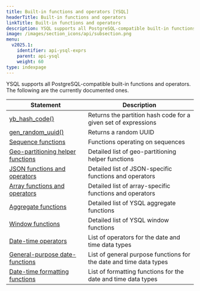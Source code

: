 ```yaml
---
title: Built-in functions and operators [YSQL]
headerTitle: Built-in functions and operators
linkTitle: Built-in functions and operators
description: YSQL supports all PostgreSQL-compatible built-in functions and operators.
image: /images/section_icons/api/subsection.png
menu:
  v2025.1:
    identifier: api-ysql-exprs
    parent: api-ysql
    weight: 60
type: indexpage
---
```


YSQL supports all PostgreSQL-compatible built-in functions and operators. The following are the currently documented ones.

| Statement | Description |
|-----------|-------------|
| [yb_hash_code()](func_yb_hash_code) | Returns the partition hash code for a given set of expressions |
| [gen_random_uuid()](func_gen_random_uuid) | Returns a random UUID |
| [Sequence functions](sequence_functions/) | Functions operating on sequences |
| [Geo-partitioning helper functions](./geo_partitioning_helper_functions/) | Detailed list of geo-partitioning helper functions |
| [JSON functions and operators](../datatypes/type_json/functions-operators/) | Detailed list of JSON-specific functions and operators |
| [Array functions and operators](../datatypes/type_array/functions-operators/) | Detailed list of array-specific functions and operators |
| [Aggregate functions](./aggregate_functions/) | Detailed list of YSQL aggregate functions |
| [Window functions](./window_functions/) | Detailed list of YSQL window functions |
| [Date-time operators](../datatypes/type_datetime/operators/) | List of operators for the date and time data types |
| [General-purpose date-functions](../datatypes/type_datetime/functions/) | List of general purpose functions for the date and time data types |
| [Date-time formatting functions](../datatypes/type_datetime/formatting-functions/) | List of formatting functions for the date and time data types |
